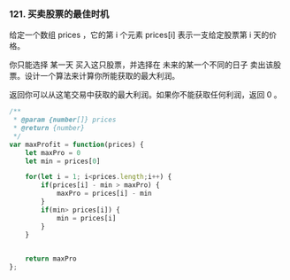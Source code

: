 ### 121. 买卖股票的最佳时机
给定一个数组 prices ，它的第 i 个元素 prices[i] 表示一支给定股票第 i 天的价格。

你只能选择 某一天 买入这只股票，并选择在 未来的某一个不同的日子 卖出该股票。设计一个算法来计算你所能获取的最大利润。

返回你可以从这笔交易中获取的最大利润。如果你不能获取任何利润，返回 0 。

```js
/**
 * @param {number[]} prices
 * @return {number}
 */
var maxProfit = function(prices) {
    let maxPro = 0
    let min = prices[0]

    for(let i = 1; i<prices.length;i++) {
        if(prices[i] - min > maxPro) {
            maxPro = prices[i] - min
        }
        if(min> prices[i]) {
            min = prices[i]
        }
    }

    
    return maxPro
};
```